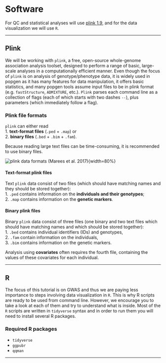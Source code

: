 # Software 

For QC and statistical analyses will use [plink 1.9](https://www.cog-genomics.org/plink/1.9/), and for the data visualization we will use `R`.

----

## Plink

We will be working with `plink`, a free, open-source whole-genome association analysis toolset, designed to perform a range of basic, large-scale analyses in a computationally efficient manner. Even though the focus of `plink` is  on analysis of genotype/phenotype data, it is widely used in popgen as it has many features for data manipulation, it offers basic statistics, and many popgen tools assume input files to be in plink format (e.g. `fastStructure`, `ADMIXTURE`, etc.). `Plink` parses each command line as a collection of flags (each of which starts with two dashes `--`), plus parameters (which immediately follow a flag).

### Plink file formats

`plink` can either read 
<br />1. __text-format files__ (`.ped` + `.map`) or 
<br />2. __binary files__ (`.bed` + `.bim` + `.fam`). 

Because reading large text files can be time-consuming, it is recommended to use binary files. 

![plink data formats (Marees et al. 2017)](https://www.researchgate.net/publication/323424714/figure/fig3/AS:667766705098757@1536219397189/Overview-of-various-commonly-used-PLINK-files-SNP-single-nucleotide-polymorphism_W640.jpg){width=80%}


#### Text-format plink files

Text `plink` data consist of two files (which should have matching names and they should be stored together): 
<br />1. `.ped` contains information on the __individuals and their genotypes__; 
<br />2. `.map` contains information on the __genetic markers__.

#### Binary plink files

Binary `plink` data consist of three files (one binary and two text files which should have matching names and which should be stored together):
<br />1. `.bed`  contains individual identifiers (IDs) and genotypes, 
<br />2. `.fam` contain information on the individuals, 
<br />3. `.bim` contains information on the genetic markers. 

Analysis using __covariates__ often requires the fourth file, containing the values of these covariates for each individual.

----

## R

The focus of this tutorial is on GWAS and thus we are paying less importance to steps involving data visualization in `R`. This is why R scripts are ready to be used from command line. However, we encourage you to take a look at each of them and try to understand what is inside. Most of the `R` scripts are written in `tidyverse` syntax and in order to run them you will need to install several R packages. 

### Required R packages

- `tidyverse`
- `ggpubr`
- `qqman`

----

